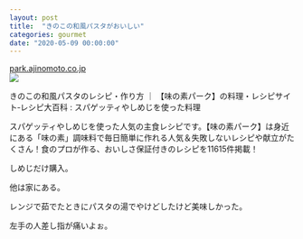 ```yaml
---
layout: post
title:  "きのこの和風パスタがおいしい"
categories: gourmet
date: "2020-05-09 00:00:00"
---
```



<div class="card">
  <a href="https://park.ajinomoto.co.jp/recipe/card/801305/"></a>
  <div class="card__header">
    <a href="https://park.ajinomoto.co.jp/recipe/card/801305/">park.ajinomoto.co.jp</a>
  </div>
  <div class="card__image">
    <img src="https://park.ajinomoto.co.jp/wp-content/uploads/2019/02/801305.jpeg">
  </div>
  <div class="card__title">
    <p>きのこの和風パスタのレシピ・作り方 ｜ 【味の素パーク】の料理・レシピサイト‐レシピ大百科 : スパゲッティやしめじを使った料理</p>
  </div>
  <div class="card__description">
    <p>スパゲッティやしめじを使った人気の主食レシピです。【味の素パーク】は身近にある「味の素」調味料で毎日簡単に作れる人気＆失敗しないレシピや献立がたくさん！食のプロが作る、おいしさ保証付きのレシピを11615件掲載！</p>
  </div>
</div>


しめじだけ購入。

他は家にある。

レンジで茹でたときにパスタの湯でやけどしたけど美味しかった。

左手の人差し指が痛いよぉ。

